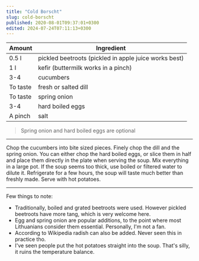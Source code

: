 ```yaml
---
title: "Cold Borscht"
slug: cold-borscht
published: 2020-08-01T09:37:01+0300
edited: 2024-07-24T07:11:13+0300
---
```


 Amount   | Ingredient
 -------- | --------
 0.5 l    | pickled beetroots (pickled in apple juice works best)
 1 l      | kefir (buttermilk works in a pinch)
 3-4      | cucumbers
 To taste | fresh or salted dill
 To taste | spring onion
 3-4      | hard boiled eggs
 A pinch  | salt

 > Spring onion and hard boiled eggs are optional

 ---

Chop the cucumbers into bite sized pieces. Finely chop the dill and the spring onion. You can either chop the hard boiled eggs, or slice them in half and place them directly in the plate when serving the soup. Mix everything in a large pot. If the soup seems too thick, use boiled or filtered water to dilute it.
Refrigerate for a few hours, the soup will taste much better than freshly made.
Serve with hot potatoes.

 ---

Few things to note:

 - Traditionally, boiled and grated beetroots were used. However pickled beetroots have more tang, which is very welcome here.
 - Egg and spring onion are popular additions, to the point where most Lithuanians consider them essential. Personally, I'm not a fan.
 - According to Wikipedia radish can also be added. Never seen this in practice tho.
 - I've seen people put the hot potatoes straight into the soup. That's silly, it ruins the temperature balance.
